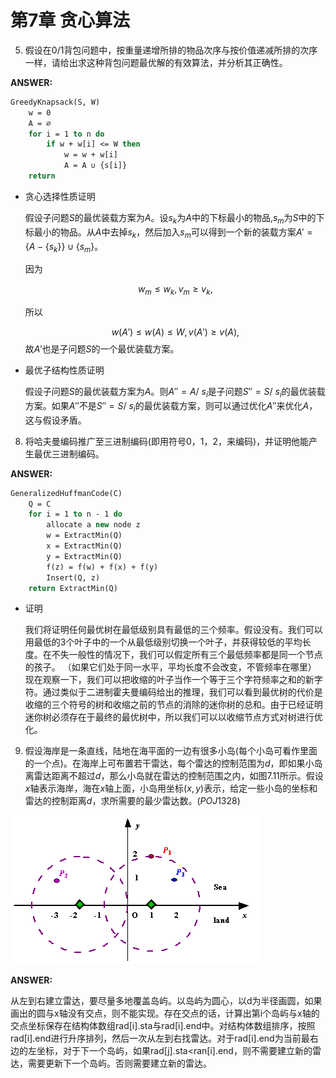 # 第7章 贪心算法

5. 假设在$0/1$背包问题中，按重量递增所排的物品次序与按价值递减所排的次序一样，请给出求这种背包问题最优解的有效算法，并分析其正确性。

**ANSWER:**

~~~vb
GreedyKnapsack(S, W)
    w = 0
    A = ∅
    for i = 1 to n do
        if w + w[i] <= W then
            w = w + w[i]
            A = A ∪ {s[i]}
    return
~~~

- 贪心选择性质证明

  假设子问题$S$的最优装载方案为$A$。设$s_k$为$A$中的下标最小的物品,$s_m$为$S$中的下标最小的物品。从$A$中去掉$s_k$，然后加入$s_{m}$可以得到一个新的装载方案$A'=\{A-\{s_k\}\}\cup\{s_m\}$。

  因为

  $$w_m\leq w_k,v_m\geq v_k,$$

  所以

  $$w(A')\leq w(A) \leq W, v(A')\geq v(A),$$
  故$A'$也是子问题$S$的一个最优装载方案。

- 最优子结构性质证明

  假设子问题$S$的最优装载方案为$A$。则$A''=A /\ s_i$是子问题$S''=S /\ s_i$的最优装载方案。如果$A''$不是$S''=S /\ s_i$的最优装载方案，则可以通过优化$A''$来优化$A$，这与假设矛盾。


8. 将哈夫曼编码推广至三进制编码(即用符号$0$，$1$，$2$，来编码)，并证明他能产生最优三进制编码。

**ANSWER:**

~~~vb
GeneralizedHuffmanCode(C)
    Q = C
    for i = 1 to n - 1 do
        allocate a new node z
        w = ExtractMin(Q)
        x = ExtractMin(Q)
        y = ExtractMin(Q)
        f(z) = f(w) + f(x) + f(y)
        Insert(Q, z)
    return ExtractMin(Q)
~~~

- 证明

  我们将证明任何最优树在最低级别具有最低的三个频率。假设没有。我们可以用最低的3个叶子中的一个从最低级别切换一个叶子，并获得较低的平均长度。在不失一般性的情况下，我们可以假定所有三个最低频率都是同一个节点的孩子。 （如果它们处于同一水平，平均长度不会改变，不管频率在哪里）
  现在观察一下，我们可以把收缩的叶子当作一个等于三个字符频率之和的新字符。通过类似于二进制霍夫曼编码给出的推理，我们可以看到最优树的代价是收缩的三个符号的树和收缩之前的节点的消除的迷你树的总和。由于已经证明迷你树必须存在于最终的最优树中，所以我们可以以收缩节点方式对树进行优化。

9. 假设海岸是一条直线，陆地在海平面的一边有很多小岛(每个小岛可看作里面的一个点)。在海岸上可布置若干雷达，每个雷达的控制范围为$d$，即如果小岛离雷达距离不超过$d$，那么小岛就在雷达的控制范围之内，如图$7.11$所示。假设$x$轴表示海岸，海在$x$轴上面，小岛用坐标$(x, y)$表示，给定一些小岛的坐标和雷达的控制距离$d$，求所需要的最少雷达数。$(POJ1328)$


![](ch-07-00.jpg)

**ANSWER:**

从左到右建立雷达，要尽量多地覆盖岛屿。以岛屿为圆心，以d为半径画圆，如果画出的圆与x轴没有交点，则不能实现。存在交点的话，计算出第i个岛屿与x轴的交点坐标保存在结构体数组rad[i].sta与rad[i].end中。对结构体数组排序，按照rad[i].end进行升序排列，然后一次从左到右找雷达。对于rad[i].end为当前最右边的左坐标，对于下一个岛屿，如果rad[j].sta<ran[i].end，则不需要建立新的雷达，需要更新下一个岛屿。否则需要建立新的雷达。